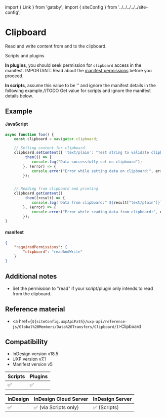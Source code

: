 import { Link } from 'gatsby';
import { siteConfig } from '../../../../../site-config';

# Clipboard
Read and write content from and to the clipboard.

<InlineAlert variant="info" slots="header, text1, text2"/>

Scripts and plugins

**In plugins**, you should seek permission for `clipboard` access in the manifest. IMPORTANT: Read about the [manifest permissions](../../../plugins/concepts/manifest/#permissionsdefinition) before you proceed.

**In scripts**, assume this value to be '' and ignore the manifest details in the following example.//TODO Get value for scripts and ignore the manifest details below.


## Example

<CodeBlock slots="heading, code" repeat="2" languages="JavaScript, JSON" />

#### JavaScript
```js
async function foo() {
    const clipboard = navigator.clipboard;

    // Setting content for clipboard
    clipboard.setContent({ 'text/plain': "Test string to validate clipboard setContent" })
        .then(() => {
            console.log("Data successfully set on clipboard");
        }, (error) => {
            console.error("Error while setting data on clipboard:", error);
        });


    // Reading from clipboard and printing
    clipboard.getContent()
        .then((result) => {
            console.log(`Data from clipboard:" ${result["text/plain"]}`);
        }, (error) => {
            console.error("Error while reading data from clipboard:", error);
        });
}
```

#### manifest
```json
{
    "requiredPermissions": {
        "clipboard": "readAndWrite"
    }
}
```

## Additional notes
- Set the permission to "read" if your script/plugin only intends to read from the clipboard.


## Reference material
<!-- Links to API docs used in the code above -->
- <a href={`${siteConfig.uxpApiPath}/uxp-api/reference-js/Global%20Members/Data%20Transfers/Clipboard/`}>Clipboard</a>

## Compatibility

- InDesign version v18.5
- UXP version v7.1
- Manifest version v5

| Scripts | Plugins |
| ------- | ------- |
| ✅      |  ✅      |

| InDesign | InDesign Cloud Server | InDesign Server |
| -------- | --------------------- | -------------- |
| ✅       | ✅ (via Scripts only)  | ✅ (Scripts) |

